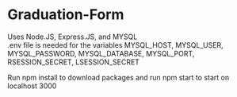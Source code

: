 # Graduation-Form
Uses Node.JS, Express.JS, and MYSQL  
.env file is needed for the variables MYSQL_HOST, MYSQL_USER, MYSQL_PASSWORD, MYSQL_DATABASE, MYSQL_PORT, RSESSION_SECRET, LSESSION_SECRET

Run npm install to download packages and run npm start to start on localhost 3000
